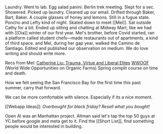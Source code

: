 Laundry. Went to lab. Egg salad panini. Berlin trek meeting. Slept for a sec. Showered. Picked up laundry. Cleaned up our email. Drifted through Baker, Bart, Baker. A couple glasses of honey and lemons. Still in a fugue state. Poncho and Lefty kind of night. Skated down to meet [[Mel]]. Sat outside Cathy for a bit. Ended up sitting and chatting at Midway Mart, like we had with [[Oia]] winter of our first year. Mel's brother, before Covid started, ran a platform called student chefs—made restaurants out of apartments, a kind of third space. and Mel, during her gap year, walked the Camino de Santiago. Edited and published our observation on medium. We do love writing and should write more. 

Recs from Mel:
[Catherine Liu: Trauma, Virtue and Liberal Elites](https://www.youtube.com/watch?v=Ia6m3pIIS2k)
[WWOOF](https://wwoof.net/) (World Wide Opportunities on Organic Farms)
Spring complit course on time and death.

How we felt seeing the San Francisco Bay for the first time this past summer, carry that forward. 

We can be more comfortable with silence. Especially if its a nice moment. 

[[Webapp Ideas]]: *Overbought for black friday? Resell what you bought!*

Open AI was an Manhattan project. Altman said let's tap the top 50 guys at YC before google and meta get to it. Find the [[Short List]], find something people would be interested in building.
